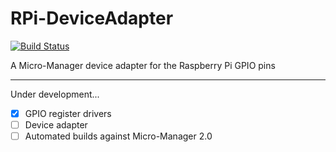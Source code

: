 # RPi-DeviceAdapter

[![Build Status](https://travis-ci.org/kmdouglass/RPi-DeviceAdapter.svg?branch=master)](https://travis-ci.org/kmdouglass/RPi-DeviceAdapter)

A Micro-Manager device adapter for the Raspberry Pi GPIO pins

---

Under development...

- [X] GPIO register drivers
- [ ] Device adapter
- [ ] Automated builds against Micro-Manager 2.0

